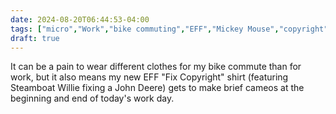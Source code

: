 ```yaml
---
date: 2024-08-20T06:44:53-04:00
tags: ["micro","Work","bike commuting","EFF","Mickey Mouse","copyright","John Deere","intellectual property","Steamboat Willie"]
draft: true
---
```

It can be a pain to wear different clothes for my bike commute than for work, but it also means my new EFF "Fix Copyright" shirt (featuring Steamboat Willie fixing a John Deere) gets to make brief cameos at the beginning and end of today's work day.